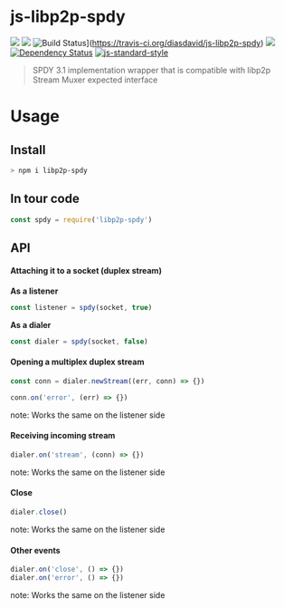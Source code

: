 js-libp2p-spdy
==============

[![](https://img.shields.io/badge/made%20by-Protocol%20Labs-blue.svg?style=flat-square)](http://ipn.io)
[![](https://img.shields.io/badge/freenode-%23ipfs-blue.svg?style=flat-square)](http://webchat.freenode.net/?channels=%23ipfs)
![Build Status](https://travis-ci.org/diasdavid/js-libp2p-spdy.svg?style=flat-square)](https://travis-ci.org/diasdavid/js-libp2p-spdy)
![](https://img.shields.io/badge/coverage-%3F-yellow.svg?style=flat-square)
[![Dependency Status](https://david-dm.org/diasdavid/js-libp2p-spdy.svg?style=flat-square)](https://david-dm.org/diasdavid/js-libp2p-spdy)
[![js-standard-style](https://img.shields.io/badge/code%20style-standard-brightgreen.svg?style=flat-square)](https://github.com/feross/standard)

> SPDY 3.1 implementation wrapper that is compatible with libp2p Stream Muxer expected interface

# Usage

## Install

```sh
> npm i libp2p-spdy
```

## In tour code

```JavaScript
const spdy = require('libp2p-spdy')
```

## API

#### Attaching it to a socket (duplex stream)

**As a listener**

```JavaScript
const listener = spdy(socket, true)
```

**As a dialer**

```JavaScript
const dialer = spdy(socket, false)
```

#### Opening a multiplex duplex stream

```JavaScript
const conn = dialer.newStream((err, conn) => {})

conn.on('error', (err) => {})
```

note: Works the same on the listener side

#### Receiving incoming stream

```JavaScript
dialer.on('stream', (conn) => {})
```

note: Works the same on the listener side

#### Close

```JavaScript
dialer.close()
```

note: Works the same on the listener side

#### Other events

```JavaScript
dialer.on('close', () => {})
dialer.on('error', () => {})
```

note: Works the same on the listener side
